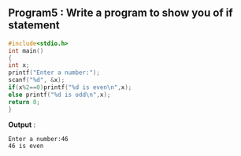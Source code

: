 ## Program5 : Write a program  to show you of if statement
```C
#include<stdio.h>
int main()
{
int x;
printf("Enter a number:");
scanf("%d", &x);
if(x%2==0)printf("%d is even\n",x);
else printf("%d is odd\n",x);
return 0;
}
```
**Output** :
```
Enter a number:46
46 is even
```

